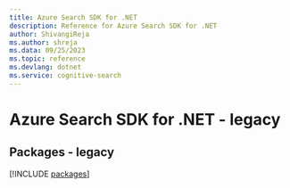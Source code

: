 ```yaml
---
title: Azure Search SDK for .NET
description: Reference for Azure Search SDK for .NET
author: ShivangiReja
ms.author: shreja
ms.data: 09/25/2023
ms.topic: reference
ms.devlang: dotnet
ms.service: cognitive-search
---
```

# Azure Search SDK for .NET - legacy
## Packages - legacy
[!INCLUDE [packages](search-index.md)]